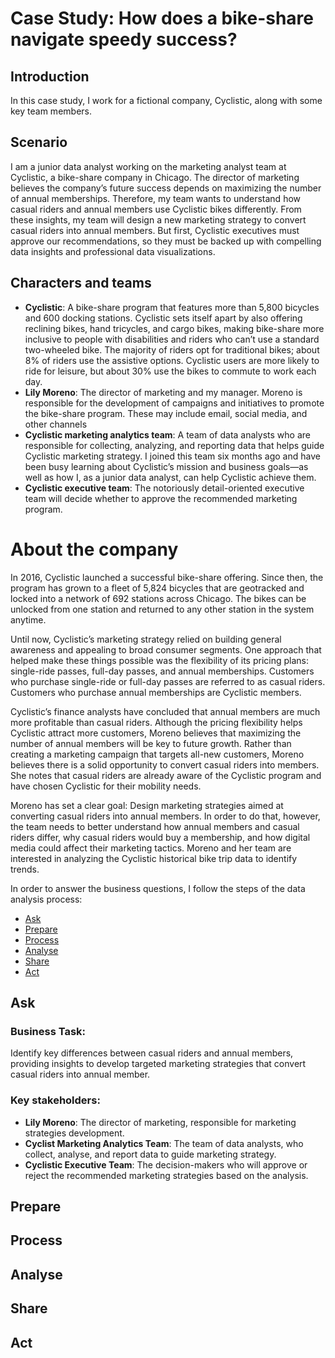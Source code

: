 # Case Study: How does a bike-share navigate speedy success?
## Introduction
In this case study, I work for a fictional company, Cyclistic, along with some key team members.
## Scenario
I am a junior data analyst working on the marketing analyst team at Cyclistic, a bike-share company in Chicago. The director of marketing believes the company’s future success depends on maximizing the number of annual memberships. Therefore, my team wants to understand how casual riders and annual members use Cyclistic bikes differently. From these insights, my team will design a new marketing strategy to convert casual riders into annual members. But first, Cyclistic executives must approve our recommendations, so they must be backed up with compelling data insights and professional data visualizations.

## Characters and teams
* **Cyclistic**: A bike-share program that features more than 5,800 bicycles and 600 docking stations. Cyclistic sets itself apart by also offering reclining bikes, hand tricycles, and cargo bikes, making bike-share more inclusive to people with disabilities and riders who can’t use a standard two-wheeled bike. The majority of riders opt for traditional bikes; about 8% of riders use the assistive options. Cyclistic users are more likely to ride for leisure, but about 30% use the bikes to commute to work each day.
* **Lily Moreno**: The director of marketing and my manager. Moreno is responsible for the development of campaigns and initiatives to promote the bike-share program. These may include email, social media, and other channels
* **Cyclistic marketing analytics team**: A team of data analysts who are responsible for collecting, analyzing, and reporting data that helps guide Cyclistic marketing strategy. I joined this team six months ago and have been busy learning about Cyclistic’s mission and business goals—as well as how I, as a junior data analyst, can help Cyclistic achieve them.
* **Cyclistic executive team**: The notoriously detail-oriented executive team will decide whether to approve the recommended marketing program.
# About the company
In 2016, Cyclistic launched a successful bike-share offering. Since then, the program has grown to a fleet of 5,824 bicycles that are geotracked and locked into a network of 692 stations across Chicago. The bikes can be unlocked from one station and returned to any other station in the system anytime.  

Until now, Cyclistic’s marketing strategy relied on building general awareness and appealing to broad consumer segments. One approach that helped make these things possible was the flexibility of its pricing plans: single-ride passes, full-day passes, and annual memberships. Customers who purchase single-ride or full-day passes are referred to as casual riders. Customers who purchase annual memberships are Cyclistic members.  

Cyclistic’s finance analysts have concluded that annual members are much more profitable than casual riders. Although the pricing flexibility helps Cyclistic attract more customers, Moreno believes that maximizing the number of annual members will be key to future growth. Rather than creating a marketing campaign that targets all-new customers, Moreno believes there is a solid opportunity to convert casual riders into members. She notes that casual riders are already aware of the Cyclistic program and have chosen Cyclistic for their mobility needs.  

Moreno has set a clear goal: Design marketing strategies aimed at converting casual riders into annual members. In order to do that, however, the team needs to better understand how annual members and casual riders differ, why casual riders would buy a membership, and how digital media could affect their marketing tactics. Moreno and her team are interested in analyzing the Cyclistic historical bike trip data to identify trends.

In order to answer the business questions, I follow the steps of the data analysis process:

- [Ask](#ask)
- [Prepare](#prepare)
- [Process](#process)
- [Analyse](#analyse)
- [Share](#share)
- [Act](#act) 

## Ask
### Business Task:  
Identify key differences between casual riders and annual members, providing insights to develop targeted marketing strategies that convert casual riders into annual member.
### Key stakeholders:  
* **Lily Moreno**: The director of marketing, responsible for marketing strategies development.
* **Cyclist Marketing Analytics Team**: The team of data analysts, who collect, analyse, and report data to guide marketing strategy.
* **Cyclistic Executive Team**: The decision-makers who will approve or reject the recommended marketing strategies based on the analysis.
  
## Prepare
## Process
## Analyse
## Share
## Act
